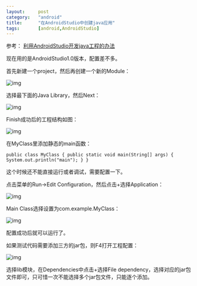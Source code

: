 ```yaml
---
layout:		post
category:	"android"
title:		"在AndroidStudio中创建java应用"
tags:		[android,AndroidStudio]
---
```




参考： [利用AndroidStudio开发java工程的办法](http://jingyan.baidu.com/article/3a2f7c2e6b2f4726afd61185.html)

现在用的是AndroidStudio1.0版本，配置差不多。

首先新建一个project，然后再创建一个新的Module：

![img](http://note.youdao.com/yws/public/resource/bd624b2e09b532283740779035fae40d/108187E07951471B8E35DBA2DF0DE979)

选择最下面的Java Library，然后Next：

![img](http://note.youdao.com/yws/public/resource/bd624b2e09b532283740779035fae40d/9627E34D015D46C5927D02BBC4095BD2)

Finish成功后的工程结构如图：

![img](http://note.youdao.com/yws/public/resource/bd624b2e09b532283740779035fae40d/8CF875FA6A3D4337AEA91B6976AF3764)

在MyClass里添加静态的main函数：

```
public class MyClass { public static void main(String[] args) { System.out.println("main"); } }
```

这个时候还不能直接运行或者调试，需要配置一下。

点击菜单的Run->Edit Configuration，然后点击+选择Application：

![img](http://note.youdao.com/yws/public/resource/bd624b2e09b532283740779035fae40d/57637516CE2E44F686B5AAE0AC8C8F8A)

Main Class选择设置为com.example.MyClass：

![img](http://note.youdao.com/yws/public/resource/bd624b2e09b532283740779035fae40d/93613433118D492F9D295252780C05BF)

配置成功后就可以运行了。

如果测试代码需要添加三方的jar包，则F4打开工程配置：

![img](http://note.youdao.com/yws/public/resource/bd624b2e09b532283740779035fae40d/7502A3AEB3214F6F8A7C53EE0824E219)

选择lib模块，在Dependencies中点击+选择File dependency，选择对应的jar包文件即可，只可惜一次不能选择多个jar包文件，只能逐个添加。